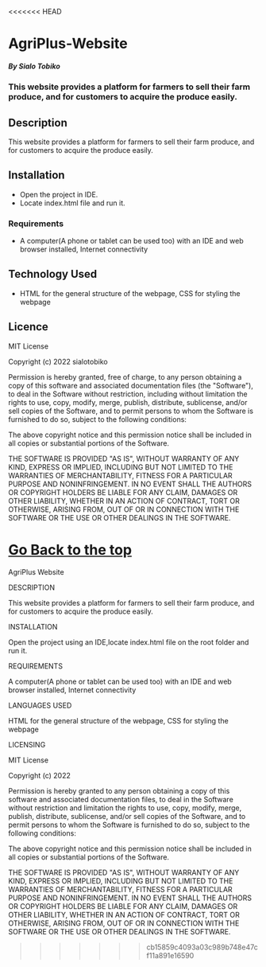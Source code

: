 <<<<<<< HEAD
# AgriPlus-Website

##### By Sialo Tobiko 
### This website provides a platform for farmers to sell their farm produce, and for customers to acquire the produce easily.


## Description
<p>This website provides a platform for farmers to sell their farm produce, and for customers to acquire the produce easily.
</p>

## Installation
* Open the project in IDE.
* Locate index.html file and run it.

### Requirements

* A computer(A phone or tablet can be used too) with an IDE and web browser installed, Internet connectivity


## Technology Used
* HTML for the general structure of the webpage, CSS for styling the webpage


## Licence

MIT License

Copyright (c) 2022 sialotobiko

Permission is hereby granted, free of charge, to any person obtaining a copy
of this software and associated documentation files (the "Software"), to deal
in the Software without restriction, including without limitation the rights
to use, copy, modify, merge, publish, distribute, sublicense, and/or sell
copies of the Software, and to permit persons to whom the Software is
furnished to do so, subject to the following conditions:

The above copyright notice and this permission notice shall be included in all
copies or substantial portions of the Software.

THE SOFTWARE IS PROVIDED "AS IS", WITHOUT WARRANTY OF ANY KIND, EXPRESS OR
IMPLIED, INCLUDING BUT NOT LIMITED TO THE WARRANTIES OF MERCHANTABILITY,
FITNESS FOR A PARTICULAR PURPOSE AND NONINFRINGEMENT. IN NO EVENT SHALL THE
AUTHORS OR COPYRIGHT HOLDERS BE LIABLE FOR ANY CLAIM, DAMAGES OR OTHER
LIABILITY, WHETHER IN AN ACTION OF CONTRACT, TORT OR OTHERWISE, ARISING FROM,
OUT OF OR IN CONNECTION WITH THE SOFTWARE OR THE USE OR OTHER DEALINGS IN THE
SOFTWARE.

[Go Back to the top](#portfolio)
=======
AgriPlus Website

DESCRIPTION

This website provides a platform for farmers to sell their farm produce, and for customers to acquire the produce easily.

INSTALLATION

Open the project using an IDE,locate index.html file on the root folder and run it.

REQUIREMENTS

A computer(A phone or tablet can be used too) with an IDE and web browser installed, Internet connectivity

LANGUAGES USED

HTML for the general structure of the webpage, CSS for styling the webpage

LICENSING

MIT License

Copyright (c) 2022

Permission is hereby granted to any person obtaining a copy of this software and associated documentation files, to deal in the Software without restriction and limitation the rights to use, copy, modify, merge, publish, distribute, sublicense, and/or sell copies of the Software, and to permit persons to whom the Software is furnished to do so, subject to the following conditions:

The above copyright notice and this permission notice shall be included in all copies or substantial portions of the Software.

THE SOFTWARE IS PROVIDED "AS IS", WITHOUT WARRANTY OF ANY KIND, EXPRESS OR IMPLIED, INCLUDING BUT NOT LIMITED TO THE WARRANTIES OF MERCHANTABILITY, FITNESS FOR A PARTICULAR PURPOSE AND NONINFRINGEMENT. IN NO EVENT SHALL THE AUTHORS OR COPYRIGHT HOLDERS BE LIABLE FOR ANY CLAIM, DAMAGES OR OTHER LIABILITY, WHETHER IN AN ACTION OF CONTRACT, TORT OR OTHERWISE, ARISING FROM, OUT OF OR IN CONNECTION WITH THE SOFTWARE OR THE USE OR OTHER DEALINGS IN THE SOFTWARE.
>>>>>>> cb15859c4093a03c989b748e47cf11a891e16590
